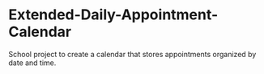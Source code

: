 # Extended-Daily-Appointment-Calendar
School project to create a calendar that stores appointments organized by date and time.
